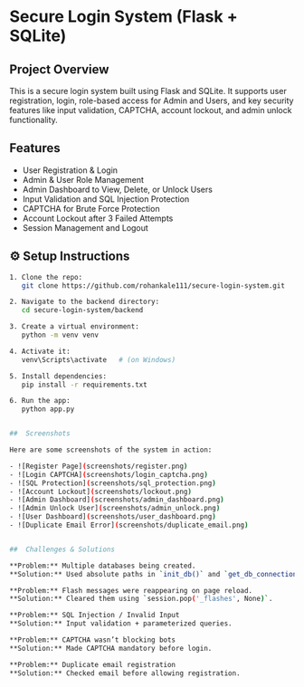 # Secure Login System (Flask + SQLite)

##  Project Overview

This is a secure login system built using Flask and SQLite. It supports user registration, login, role-based access for Admin and Users, and key security features like input validation, CAPTCHA, account lockout, and admin unlock functionality.

##  Features

- User Registration & Login
- Admin & User Role Management
- Admin Dashboard to View, Delete, or Unlock Users
- Input Validation and SQL Injection Protection
- CAPTCHA for Brute Force Protection
- Account Lockout after 3 Failed Attempts
- Session Management and Logout


## ⚙ Setup Instructions

```bash
1. Clone the repo:
   git clone https://github.com/rohankale111/secure-login-system.git

2. Navigate to the backend directory:
   cd secure-login-system/backend

3. Create a virtual environment:
   python -m venv venv

4. Activate it:
   venv\Scripts\activate   # (on Windows)

5. Install dependencies:
   pip install -r requirements.txt

6. Run the app:
   python app.py


##  Screenshots

Here are some screenshots of the system in action:

- ![Register Page](screenshots/register.png)
- ![Login CAPTCHA](screenshots/login_captcha.png)
- ![SQL Protection](screenshots/sql_protection.png)
- ![Account Lockout](screenshots/lockout.png)
- ![Admin Dashboard](screenshots/admin_dashboard.png)
- ![Admin Unlock User](screenshots/admin_unlock.png)
- ![User Dashboard](screenshots/user_dashboard.png)
- ![Duplicate Email Error](screenshots/duplicate_email.png)


##  Challenges & Solutions

**Problem:** Multiple databases being created.  
**Solution:** Used absolute paths in `init_db()` and `get_db_connection()`.

**Problem:** Flash messages were reappearing on page reload.  
**Solution:** Cleared them using `session.pop('_flashes', None)`.

**Problem:** SQL Injection / Invalid Input  
**Solution:** Input validation + parameterized queries.

**Problem:** CAPTCHA wasn’t blocking bots  
**Solution:** Made CAPTCHA mandatory before login.

**Problem:** Duplicate email registration  
**Solution:** Checked email before allowing registration.
